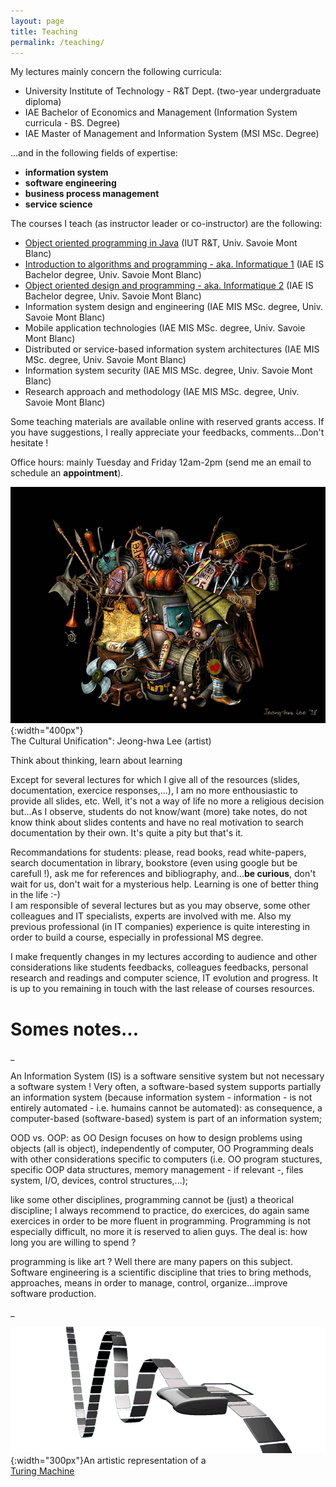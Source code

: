 ```yaml
---
layout: page
title: Teaching
permalink: /teaching/
---
```


My lectures mainly concern the following curricula:

*   University Institute of Technology - R&T Dept. (two-year undergraduate diploma)
*   IAE Bachelor of Economics and Management (Information System curricula - BS. Degree)
*   IAE Master of Management and Information System (MSI MSc. Degree)

...and in the following fields of expertise:

*   **information system**
*   **software engineering**
*   **business process management**
*   **service science**

The courses I teach (as instructor leader or co-instructor) are the following:

*   [Object oriented programming in Java](./programmationJava.php) (IUT R&T, Univ. Savoie Mont Blanc)
*   [Introduction to algorithms and programming - aka. Informatique 1](./informatique1.php) (IAE IS Bachelor degree, Univ. Savoie Mont Blanc)
*   [Object oriented design and programming - aka. Informatique 2](./informatique2.php) (IAE IS Bachelor degree, Univ. Savoie Mont Blanc)
*   Information system design and engineering (IAE MIS MSc. degree, Univ. Savoie Mont Blanc)
*   Mobile application technologies (IAE MIS MSc. degree, Univ. Savoie Mont Blanc)
*   Distributed or service-based information system architectures (IAE MIS MSc. degree, Univ. Savoie Mont Blanc)
*   Information system security (IAE MIS MSc. degree, Univ. Savoie Mont Blanc)
*   Research approach and methodology (IAE MIS MSc. degree, Univ. Savoie Mont Blanc)

Some teaching materials are available online with reserved grants access. If you have suggestions, I really appreciate your feedbacks, comments...Don't hesitate !

Office hours: mainly Tuesday and Friday 12am-2pm (send me an email to schedule an **appointment**).

![](/images/The_Cultural_Unification.jpg){:width="400px"}  
The Cultural Unification": Jeong-hwa Lee (artist)  

Think about thinking, learn about learning

Except for several lectures for which I give all of the resources (slides, documentation, exercice responses,...), I am no more enthousiastic to provide all slides, etc. Well, it's not a way of life no more a religious decision but...As I observe, students do not know/want (more) take notes, do not know think about slides contents and have no real motivation to search documentation by their own. It's quite a pity but that's it.

Recommandations for students: please, read books, read white-papers, search documentation in library, bookstore (even using google but be carefull !), ask me for references and bibliography, and...<span style="font-weight: bold;">be curious</span>, don't wait for us, don't wait for a mysterious help. Learning is one of better thing in the life :-)  
I am responsible of several lectures but as you may observe, some other colleagues and IT specialists, experts are involved with me. Also my previous professional (in IT companies) experience is quite interesting in order to build a course, especially in professional MS degree.

I make frequently changes in my lectures according to audience and other considerations like students feedbacks, colleagues feedbacks, personal research and readings and computer science, IT evolution and progress. It is up to you remaining in touch with the last release of courses resources.

# Somes notes...

_

An Information System (IS) is a software sensitive system but not necessary a software system ! Very often, a software-based system supports partially an information system (because information system - information - is not entirely automated - i.e. humains cannot be automated): as consequence, a computer-based (software-based) system is part of an information system;

OOD vs. OOP: as OO Design focuses on how to design problems using objects (all is object), independently of computer, OO Programming deals with other considerations specific to computers (i.e. OO program stuctures, specific OOP data structures, memory management - if relevant -,  files system, I/O, devices, control structures,...);

like some other disciplines, programming cannot be (just) a theorical discipline; I always recommend to practice, do exercices, do again same exercices in order to be more fluent in programming. Programming is not especially difficult, no more it is reserved to alien guys. The deal is: how long you are willing to spend ?

programming is like art ? Well there are many papers on this subject. Software engineering is a scientific discipline that tries to bring methods, approaches, means in order to manage, control, organize...improve software production.

_

![](/images/800px-Maquina.gif){:width="300px"}An artistic representation of a [  
Turing Machine](http://plato.stanford.edu/entries/turing-machine/)
